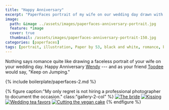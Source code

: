 ```yaml
---
title: "Happy Anniversary"
excerpt: "PaperFaces portrait of my wife on our wedding day drawn with Paper by 53 on an iPad."
image: 
  path: &image ../assets/images/paperfaces-anniversary-portrait.jpg 
  feature: *image
  cover: true
  thumbnail: /assets/images/paperfaces-anniversary-portrait-150.jpg
categories: [paperfaces]
tags: [portrait, illustration, Paper by 53, black and white, romance, beard]
---
```


Nothing says romance quite like drawing a faceless portrait of your wife on your wedding day. Happy Anniversary [Wendy](https://2littlerosebuds.com) --- and as your friend [Toodee](http://uncyclopedia.wikia.com/wiki/Yo_Gabba_Gabba!) would say, "Keep on Jumping."

{% include boilerplate/paperfaces-2.md %}

{% figure caption:"My only regret is not hiring a professional photographer to document the occasion." class:"gallery-2-col" %}
[![The bride](/assets/images/roycroft-wedding-1.jpg)](/assets/images/roycroft-wedding-1-lg.jpg)
[![Kissing](/assets/images/roycroft-wedding-2.jpg)](/assets/images/roycroft-wedding-2.jpg)
[![Wedding tea favors](/assets/images/roycroft-wedding-3.jpg)](/assets/images/roycroft-wedding-3.jpg)
[![Cutting the vegan cake](/assets/images/roycroft-wedding-4.jpg)](/assets/images/roycroft-wedding-4.jpg)
{% endfigure %}
